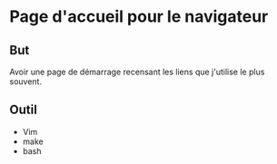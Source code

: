Page d'accueil pour le navigateur
=================================

But
---
Avoir une page de démarrage recensant les liens que j'utilise le plus souvent.


Outil
-----
* Vim
* make
* bash

